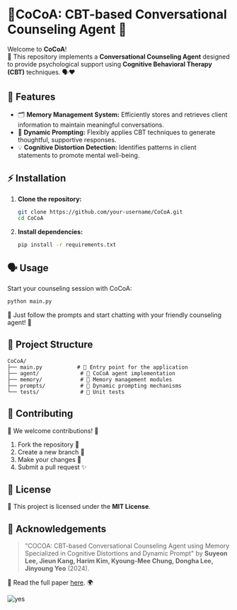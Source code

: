 # 🍫CoCoA: CBT-based Conversational Counseling Agent 💬

Welcome to **CoCoA**!<br>
🧠 This repository implements a **Conversational Counseling Agent** designed to provide psychological support using **Cognitive Behavioral Therapy (CBT)** techniques. 🗣️❤️

## 🚀 Features

- 🗂️ **Memory Management System:** Efficiently stores and retrieves client information to maintain meaningful conversations.
- 🔄 **Dynamic Prompting:** Flexibly applies CBT techniques to generate thoughtful, supportive responses.
- 💡 **Cognitive Distortion Detection:** Identifies patterns in client statements to promote mental well-being.

## ⚡ Installation

1. **Clone the repository:**
   ```bash
   git clone https://github.com/your-username/CoCoA.git
   cd CoCoA
   ```
2. **Install dependencies:**
   ```bash
   pip install -r requirements.txt
   ```

## 🗣️ Usage

Start your counseling session with CoCoA:

```bash
python main.py
```

🤖 Just follow the prompts and start chatting with your friendly counseling agent! 🌟

## 📁 Project Structure

```
CoCoA/
├── main.py           # 🚀 Entry point for the application
├── agent/             # 🤖 CoCoA agent implementation
├── memory/            # 🧠 Memory management modules
├── prompts/           # 💬 Dynamic prompting mechanisms
└── tests/             # 🧪 Unit tests
```

## 🤝 Contributing

🌟 We welcome contributions! 🌟

1. Fork the repository 🍴
2. Create a new branch 🚀
3. Make your changes 🎯
4. Submit a pull request ✨

## 📜 License

📝 This project is licensed under the **MIT License**.

## 🙏 Acknowledgements

> "COCOA: CBT-based Conversational Counseling Agent using Memory Specialized in Cognitive Distortions and Dynamic Prompt" by **Suyeon Lee, Jieun Kang, Harim Kim, Kyoung-Mee Chung, Dongha Lee, Jinyoung Yeo** (2024).

📄 Read the full paper [here](https://arxiv.org/abs/2402.17546). 🌍

![yes](https://media.giphy.com/media/UsBeJlv78Acb0RiX1v/giphy.gif?cid=ecf05e4763eki6g7zkn7m4dpet1z19o55g1nl56vir89n52r&ep=v1_gifs_search&rid=giphy.gif&ct=g)
